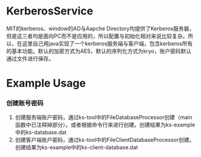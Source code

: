 KerberosService
===============

  MIT的kerberos、window的AD与Aapche Directory均提供了Kerberos服务器，但是这三者均是面向PC而不是应用的，所以配置与初始化相对来说比较复杂。所以，在这里自己用java实现了一个kerberos服务端与客户端，包含kerberos所有的基本功能。默认的加密方式为AES，默认的序列化方式为kryo，账户密码默认通过文件进行保存。
  
Example Usage
=============
<h3>创建账号密码</h3>
<ol>
  <li>创建服务端账户密码，通过ks-tool中的FileDatabaseProcessor创建（main函数中已注释掉部分）。或者根据命令行来进行创建。创建结果为ks-example中的ks-database.dat</li>
  <li>创建客户端账户密码，通过ks-tool中的FileClientDatabaseProcessor创建。创建结果为ks-example中的ks-client-database.dat</li>
</ol>
